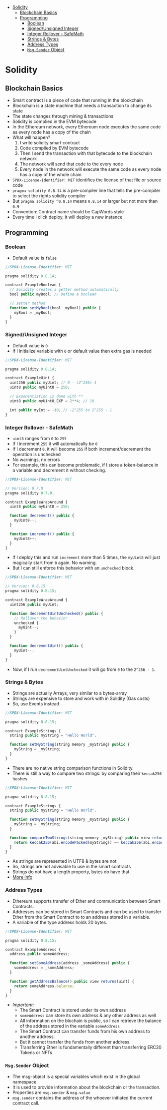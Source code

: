 - [Solidity](#solidity)
  - [Blockchain Basics](#blockchain-basics)
  - [Programming](#programming)
    - [Boolean](#boolean)
    - [Signed/Unsigned Integer](#signedunsigned-integer)
    - [Integer Rollover - SafeMath](#integer-rollover---safemath)
    - [Strings \& Bytes](#strings--bytes)
    - [Address Types](#address-types)
    - [`Msg.Sender` Object](#msgsender-object)

# Solidity

## Blockchain Basics

- Smart contract is a piece of code that running in the blockchain
- Blockchain is a state machine that needs a transaction to change its state
- The state changes through mining & transactions
- Solidity is complied in the EVM bytecode
- In the Ethereum network, every Ethereum node executes the same code as every node has a copy of the chain
- What will happen?
  1. I write solidity smart contract
  2. Code complied by EVM bytecode
  3. Then I send the transaction with that bytecode to the blockchain network
  4. The network will send that code to the every node
  5. Every node in the network will execute the same code as every node has a copy of the whole chain
- `SPDX-License-Identifier: MIT` identifies the license of that file or source code
- `pragma solidity 0.8.14` is a pre-compiler line that tells the pre-compiler to select the rights solidity compiler
- But `pragma solidity ^0.8.14` means `0.8.14` or larger but not more than `0.9`
- Convention: Contract name should be CapWords style
- Every time I click deploy, it will deploy a new instance

## Programming

### Boolean

- Default value is `false`

```js
//SPDX-License-Identifier: MIT

pragma solidity 0.8.14;

contract ExampleBoolean {
  // Solidity creates a getter method automatically
  bool public myBool; // Define a boolean

  // setter method
  function setMyBool(bool _myBool) public {
    myBool = _myBool;
  }
}
```

### Signed/Unsigned Integer

- Default value is `0`
- If I initialize variable with `0` or default value then extra gas is needed

```js
//SPDX-License-Identifier: MIT

pragma solidity 0.8.14;

contract ExampleUint {
  uint256 public myUint; // 0 - (2^256)-1
  uint8 public myUint8 = 250;

  // Exponentiation is done with **
  uint8 public myUint8_EXP = 2**4; // 16

  int public myInt = -10; // -2^255 to 2^255 - 1
}
```

### Integer Rollover - SafeMath

- `uint8` ranges from `0` to `255`
- If I increment `255` it will automatically be `0`
- If I decrement `0`, it will become `255` if both increment/decrement the operation is unchecked
- No warnings, no errors
- For example, this can become problematic, if I store a token-balance in a variable and decrement it without checking.

```js
//SPDX-License-Identifier: MIT

// Version: 0.7.0
pragma solidity 0.7.0;

contract ExampleWrapAround {
  uint8 public myUint8 = 250;

  function decrement() public {
    myUint8--;
  }

  function increment() public {
    myUint8++;
  }
}
```

- If I deploy this and run `increment` more than 5 times, the `myUint8` will just magically start from `0` again. No warning.
- But I can still enforce this behavior with an `unchecked` block.

```js
//SPDX-License-Identifier: MIT

// Version: 0.8.15
pragma solidity 0.8.15;

contract ExampleWrapAround {
  uint256 public myUint;

  function decrementUintUnchecked() public {
    // Rollover the behavior
    unchecked {
      myUint--;
    }
  }

  function decrementUint() public {
    myUint--;
  }
}
```

- Now, if I run `decrementUintUnchecked` it will go from `0` to the `2^256 - 1`.

### Strings & Bytes

- Strings are actually Arrays, very similar to a bytes-array
- Strings are expensive to store and work with in Solidity (Gas costs)
- So, use Events instead

```js
//SPDX-License-Identifier: MIT

pragma solidity 0.8.15;

contract ExampleStrings {
  string public myString = "Hello World";

  function setMyString(string memory _myString) public {
    myString = _myString;
  }
}
```

- There are no native string comparison functions in Solidity.
- There is still a way to compare two strings: by comparing their `keccak256` hashes.

```js
//SPDX-License-Identifier: MIT

pragma solidity 0.8.15;

contract ExampleStrings {
  string public myString = "Hello World";

  function setMyString(string memory _myString) public {
    myString = _myString;
  }

  function compareTwoStrings(string memory _myString) public view returns(bool) {
    return keccak256(abi.encodePacked(myString)) == keccak256(abi.encodePacked(_myString));
  }
}
```

- As strings are represented in UTF8 & bytes are not
- So, strings are not advisable to use in the smart contracts
- Strings do not have a length property, bytes do have that
- [More Info](https://ethereum-blockchain-developer.com/2022-02-solidity-basics-blockchain-messenger/04-strings-bytes/)

### Address Types

- Ethereum supports transfer of Ether and communication between Smart Contracts.
- Addresses can be stored in Smart Contracts and can be used to transfer Ether from the Smart Contract to to an address stored in a variable.
- A variable of the type address holds 20 bytes.

```js
//SPDX-License-Identifier: MIT

pragma solidity 0.8.15;

contract ExampleAddress {
  address public someAddress;

  function setSomeAddress(address _someAddress) public {
    someAddress = _someAddress;
  }

  function getAddressBalance() public view returns(uint) {
    return someAddress.balance;
  }
}
```

- _Important:_
  - The Smart Contract is stored under its own address
  - `someAddress` can store its own address & any other address as well
  - All information on the blochain is public, so I can retrieve the balance of the address stored in the variable `someAddress`
  - The Smart Contract can transfer funds from his own address to another address.
  - But it cannot transfer the funds from another address.
  - Transferring Ether is fundamentally different than transferring ERC20 Tokens or NFTs

### `Msg.Sender` Object

- The msg-object is a special variables which exist in the global namespace
- It is used to provide information about the blockchain or the transaction.
- Properties are `msg.sender` & `msg.value`
- `msg.sender` contains the address of the whoever initiated the current contract call.
